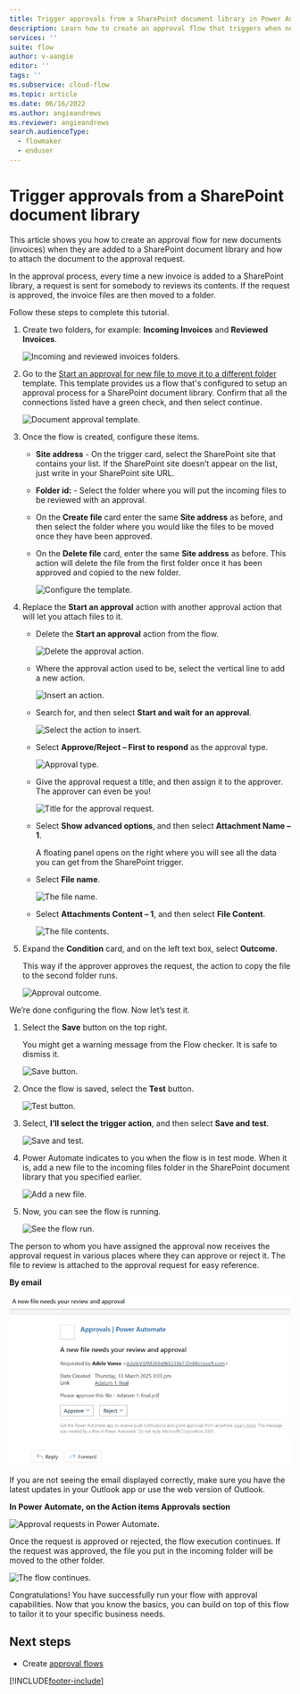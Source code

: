 ```yaml
---
title: Trigger approvals from a SharePoint document library in Power Automate | Microsoft Docs
description: Learn how to create an approval flow that triggers when new files are added to a SharePoint library in Power Automate.
services: ''
suite: flow
author: v-aangie
editor: ''
tags: ''
ms.subservice: cloud-flow
ms.topic: article
ms.date: 06/16/2022
ms.author: angieandrews
ms.reviewer: angieandrews
search.audienceType: 
  - flowmaker
  - enduser
---
```


# Trigger approvals from a SharePoint document library

This article shows you how to create an approval flow for new documents (invoices) when they are added to a SharePoint document library and how to attach the document to the approval request.  
  
In the approval process, every time a new invoice is added to a SharePoint library, a request is sent for somebody to reviews its contents. If the request is approved, the invoice files are then moved to a folder.

Follow these steps to complete this tutorial.

1. Create two folders, for example: **Incoming Invoices** and **Reviewed Invoices**.

   ![Incoming and reviewed invoices folders.](media/trigger-sharepoint-library/incoming.png)

1. Go to the [Start an approval for new file to move it to a different folder](https://make.powerautomate.com/galleries/public/templates/d0ffe4d14c9c418e8f8ad49c3a6afcf6/start-an-approval-for-new-file-to-move-it-to-a-different-folder/) template. This template provides us a flow that's configured to setup an approval process for a SharePoint document library. Confirm that all the connections listed have a green check, and then select continue.  
  
   ![Document approval template.](media/trigger-sharepoint-library/template.png)

1. Once the flow is created, configure these items.

   - **Site address** - On the trigger card, select the SharePoint site that contains your list. If the SharePoint site doesn’t appear on the list, just write in your SharePoint site URL. 
   
   - **Folder id:** - Select the folder where you will put the incoming files to be reviewed with an approval.

   - On the **Create file** card enter the same **Site address** as before, and then select the folder where you would like the files to be moved once they have been approved.

   - On the **Delete file** card, enter the same **Site address** as before. This action will delete the file from the first folder once it has been approved and copied to the new folder.

     ![Configure the template.](media/trigger-sharepoint-library/template2.png)

1. Replace the **Start an approval** action with another approval action that will let you attach files to it.

   - Delete the **Start an approval** action from the flow. 

        ![Delete the approval action.](media/trigger-sharepoint-library/delete-action.png)

   - Where the approval action used to be, select the vertical line to add a new action.

       ![Insert an action.](media/trigger-sharepoint-library/insert-action.png)

   - Search for, and then select **Start and wait for an approval**.

       ![Select the action to insert.](media/trigger-sharepoint-library/select-action.png)

   - Select **Approve/Reject – First to respond** as the approval type. 
      
       ![Approval type.](media/trigger-sharepoint-library/approval-type.png)

   - Give the approval request a title, and then assign it to the approver. The approver can even be you!

       ![Title for the approval request.](media/trigger-sharepoint-library/approval-title.png)

   - Select **Show advanced options**, and then select **Attachment Name – 1**. 
   
      A floating panel opens on the right where you will see all the data you can get from the SharePoint trigger. 
   
   - Select **File name**.
       
       ![The file name.](media/trigger-sharepoint-library/file-name.png)

   - Select **Attachments Content – 1**, and then select **File Content**.  
      
       ![The file contents.](media/trigger-sharepoint-library/file-content.png)

1. Expand the **Condition** card, and on the left text box, select **Outcome**. 

   This way if the approver approves the request, the action to copy the file to the second folder runs.  
  
   ![Approval outcome.](media/trigger-sharepoint-library/outcome.png)

We’re done configuring the flow. Now let’s test it. 

1. Select the **Save** button on the top right. 
   
   You might get a warning message from the Flow checker. It is safe to dismiss it.  
  
   ![Save button.](media/trigger-sharepoint-library/save.png)

1. Once the flow is saved, select the **Test** button.
  
   ![Test button.](media/trigger-sharepoint-library/test.png)

1. Select, **I’ll select the trigger action**, and then select **Save and test**.  

   ![Save and test.](media/trigger-sharepoint-library/save-test.png)

1. Power Automate indicates to you when the flow is in test mode. When it is, add a new file to the incoming files folder in the SharePoint document library that you specified earlier.  
  
   ![Add a new file.](media/trigger-sharepoint-library/new-file.png)

1. Now, you can see the flow is running.

   ![See the flow run.](media/trigger-sharepoint-library/run.png)

The person to whom you have assigned the approval now receives the approval request in various places where they can approve or reject it. The file to review is attached to the approval request for easy reference.

**By email**  
  
   ![Approval email.](media/trigger-sharepoint-library/email.png)

If you are not seeing the email displayed correctly, make sure you have the latest updates in your Outlook app or use the web version of Outlook.

**In Power Automate, on the Action items Approvals section**  
  
   ![Approval requests in Power Automate.](media/trigger-sharepoint-library/portal.png)

Once the request is approved or rejected, the flow execution continues. If the request was approved, the file you put in the incoming folder will be moved to the other folder.

   ![The flow continues.](media/trigger-sharepoint-library/continue.png)

Congratulations! You have successfully run your flow with approval capabilities. Now that you know the basics, you can build on top of this flow to tailor it to your specific business needs.



## Next steps

- Create [approval flows](modern-approvals.md)






 


[!INCLUDE[footer-include](includes/footer-banner.md)]
